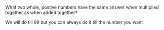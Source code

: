What two whole, postive numbers have the same answer when multiplied together as when added together?

We will do till 99 but you can always do it till the number you want
